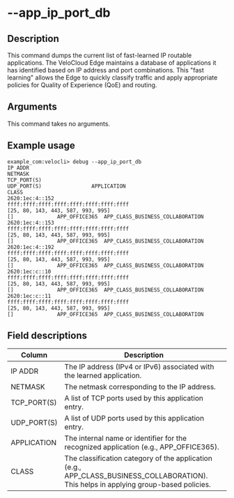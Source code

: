 #	--app_ip_port_db

##	Description
This command dumps the current list of fast-learned IP routable applications. The VeloCloud Edge maintains a database of applications it has identified based on IP address and port combinations. This "fast learning" allows the Edge to quickly classify traffic and apply appropriate policies for Quality of Experience (QoE) and routing.

##  Arguments
This command takes no arguments.

##  Example usage
```
example_com:velocli> debug --app_ip_port_db
IP ADDR                                                         NETMASK                                                                                 TCP_PORT(S)                                                                                                                             UDP_PORT(S)                APPLICATION                             CLASS
2620:1ec:4::152                 ffff:ffff:ffff:ffff:ffff:ffff:ffff:ffff                                                           [25, 80, 143, 443, 587, 993, 995]                                                                                                                                      []              APP_OFFICE365  APP_CLASS_BUSINESS_COLLABORATION
2620:1ec:4::153                 ffff:ffff:ffff:ffff:ffff:ffff:ffff:ffff                                                           [25, 80, 143, 443, 587, 993, 995]                                                                                                                                      []              APP_OFFICE365  APP_CLASS_BUSINESS_COLLABORATION
2620:1ec:4::192                 ffff:ffff:ffff:ffff:ffff:ffff:ffff:ffff                                                           [25, 80, 143, 443, 587, 993, 995]                                                                                                                                      []              APP_OFFICE365  APP_CLASS_BUSINESS_COLLABORATION
2620:1ec:c::10                  ffff:ffff:ffff:ffff:ffff:ffff:ffff:ffff                                                           [25, 80, 143, 443, 587, 993, 995]                                                                                                                                      []              APP_OFFICE365  APP_CLASS_BUSINESS_COLLABORATION
2620:1ec:c::11                  ffff:ffff:ffff:ffff:ffff:ffff:ffff:ffff                                                           [25, 80, 143, 443, 587, 993, 995]                                                                                                                                      []              APP_OFFICE365  APP_CLASS_BUSINESS_COLLABORATION
```

##  Field descriptions
| Column        | Description                                                                 |
|---------------|-----------------------------------------------------------------------------|
| IP ADDR       | The IP address (IPv4 or IPv6) associated with the learned application.      |
| NETMASK       | The netmask corresponding to the IP address.                                |
| TCP_PORT(S)   | A list of TCP ports used by this application entry.                         |
| UDP_PORT(S)   | A list of UDP ports used by this application entry.                         |
| APPLICATION   | The internal name or identifier for the recognized application (e.g., APP_OFFICE365). |
| CLASS         | The classification category of the application (e.g., APP_CLASS_BUSINESS_COLLABORATION). This helps in applying group-based policies. |